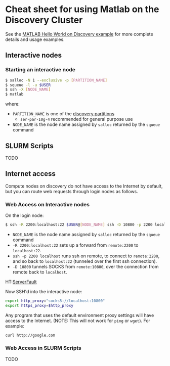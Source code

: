 Cheat sheet for using Matlab on the Discovery Cluster
====================================================

See the [MATLAB Hello World on Discovery example](readme.md) for more complete details and usage examples.

Interactive nodes
-----------------

### Starting an interactive node
```bash
$ salloc -N 1 --exclusive -p [PARTITION_NAME]
$ squeue -l -u $USER
$ ssh -X [NODE_NAME]
$ matlab
```
where:
* `PARTITION_NAME` is one of the [discovery partitions](https://www.northeastern.edu/rc/?page_id=14)
  - `ser-par-10g-4` recommended for general purpose use
* `NODE_NAME` is the node name assigned by `salloc` returned by the `squeue` command
  

SLURM Scripts
-------------
TODO
  
Internet access
---------------
Compute nodes on discovery do not have access to the Internet by default, but you can route web requests through login nodes as follows.

### Web Access on Interactive nodes
On the login node:
```bash
$ ssh -R 2200:localhost:22 $USER@[NODE_NAME] ssh -D 10800 -p 2200 localhost
```
* `NODE_NAME` is the node name assigned by `salloc` returned by the `squeue` command
* `-R 2200:localhost:22` sets up a forward from `remote:2200` to `localhost:22`.
* `ssh -p 2200 localhost` runs ssh on remote, to connect to `remote:2200`, and so back to `localhost:22` (tunneled over the first ssh connection).
* `-D 10800` tunnels SOCKS from `remote:10800`, over the connection from remote back to `localhost`.

HT:[ServerFault](https://serverfault.com/questions/624685/making-proxy-available-on-remote-server-through-ssh-tunneling)

Now SSH'd into the interactive node:
```bash
export http_proxy="socks5://localhost:10800"
export https_proxy=$http_proxy
```
Any program that uses the default environment proxy settings will have access to the Internet. (NOTE: This will not work for `ping` or `wget`). For example:
```bash
curl http://google.com
```

### Web Access in SLURM Scripts
TODO
  
